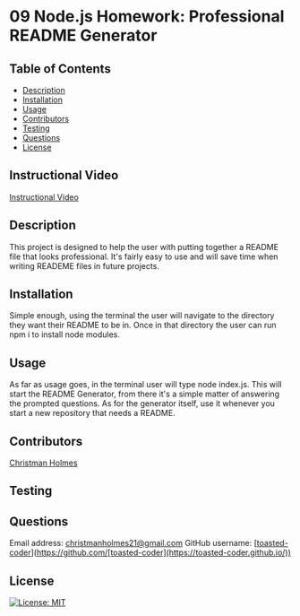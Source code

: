 # 09 Node.js Homework: Professional README Generator


## Table of Contents
- [Description](#description)
- [Installation](#installation)
- [Usage](#usage)
- [Contributors](#contributors)
- [Testing](#testing)
- [Questions](#questions)
- [License](#license)

## Instructional Video
[Instructional Video](https://drive.google.com/file/d/1DiIhPb7SZ5o_z2oUP4ASn9DtOMjvxRDB/view?usp=sharing)

## Description
This project is designed to help the user with putting together a README file that looks professional. It's fairly easy to use and will save time when writing READEME files in future projects.

## Installation
Simple enough, using the terminal the user will navigate to the directory they want their README to be in. Once in that directory the user can run npm i to install node modules.

## Usage
As far as usage goes, in the terminal user will type node index.js. This will start the README Generator, from there it's a simple matter of answering the prompted questions. As for the generator itself, use it whenever you start a new repository that needs a README.

## Contributors
[Christman Holmes](https://toasted-coder.github.io/)

## Testing
  

## Questions
Email address: christmanholmes21@gmail.com
GitHub username: [[toasted-coder](https://toasted-coder.github.io/)](https://github.com/[toasted-coder](https://toasted-coder.github.io/))


## License
[![License: MIT](https://img.shields.io/badge/License-MIT-yellow.svg)](https://opensource.org/licenses/MIT)